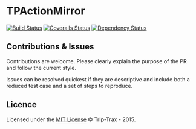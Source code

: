 # TPActionMirror
[![Build Status][travis-image]][travis-url]
[![Coveralls Status][coveralls-image]][coveralls-url]
[![Dependency Status][depstat-image]][depstat-url]

## Contributions & Issues
Contributions are welcome. Please clearly explain the purpose of the PR and follow the current style.

Issues can be resolved quickest if they are descriptive and include both a reduced test case and a set of steps to reproduce.

## Licence
Licensed under the [MIT License](LICENSE) © Trip-Trax - 2015.

[travis-url]: https://travis-ci.org/TheDeveloperXYZ/TTActionMirror
[travis-image]: https://img.shields.io/travis/TheDeveloperXYZ/TTActionMirror.svg?style=flat-square

[coveralls-url]: https://coveralls.io/r/TheDeveloperXYZ/TTActionMirror
[coveralls-image]: https://img.shields.io/coveralls/TheDeveloperXYZ/TTActionMirror.svg?style=flat-square

[depstat-url]: https://david-dm.org/TheDeveloperXYZ/TTActionMirror
[depstat-image]: https://david-dm.org/TheDeveloperXYZ/TTActionMirror.svg?style=flat-square
